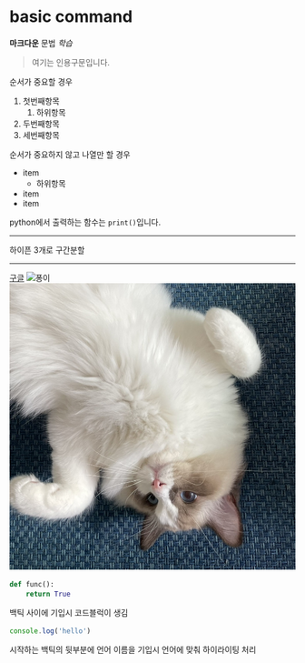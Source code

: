 # basic command

**마크다운** 문법 *학습*

> 여기는 인용구문입니다.

순서가 중요할 경우
1. 첫번째항목
    1. 하위항목
2. 두번째항목
3. 세번째항목

순서가 중요하지 않고 나열만 할 경우
- item
    - 하위항목
- item
- item

python에서 출력하는 함수는 `print()`입니다.

---
하이픈 3개로 구간분할

---
[구글](https://google.com)
![퐁이](https://postfiles.pstatic.net/MjAyMjA4MDZfMjIg/MDAxNjU5NzIwMTgzNzAy.U_BNdThBYV97O163WzE7RqT69h07MkjXgjy3fHnGOEYg.BomMF-d-gG8phleyw9-Wmy9uGLfNqLJeX53qDJM6k2Qg.JPEG.breezy_green/output_575576499.jpg?type=w966)
![퐁퐁](./../assets/phong.jpg)


```python
def func():
    return True
```
백틱 사이에 기입시 코드블럭이 생김

```javascript
console.log('hello')

```
시작하는 백틱의 뒷부분에 언어 이름을 기입시 언어에 맞춰 하이라이팅 처리 


